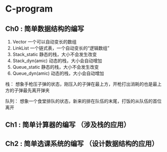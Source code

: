 # C-program

## Ch0 :  简单数据结构的编写

1. Vector 一个可以自动变长的数组
2. LinkList 一个链式表，一个自动变长的“逻辑数组”
3. Stack_static   静态的栈，大小不会发生改变
4. Stack_dyn(amic)   动态的栈，大小会自动增加
5. Queue_static   静态的栈，大小不会发生改变
6. Queue_dyn(amic)   动态的栈，大小会自动增加

栈： 想象手枪压子弹的状态，刚压入的子弹在最上方，开枪打出消耗的也是最上方的子弹最先离开弹夹

队列： 想象一个食堂排队的状态，新来的排在队伍的末尾，打饭的从队伍的首位离开

## Ch1 :  简单计算器的编写 （涉及栈的应用）

## Ch2 :  简单选课系统的编写 （设计数据结构的应用）
